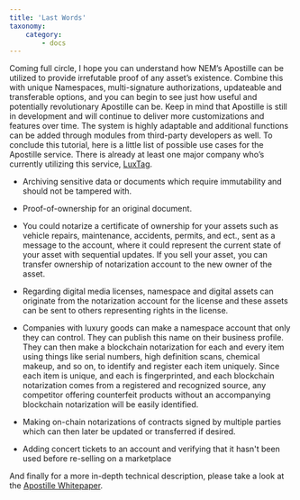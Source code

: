 ```yaml
---
title: 'Last Words'
taxonomy:
    category:
        - docs
---
```


Coming full circle, I hope you can understand how NEM’s Apostille can be utilized to provide irrefutable proof of any asset’s existence. Combine this with unique Namespaces, multi-signature authorizations, updateable and transferable options, and you can begin to see just how useful and potentially revolutionary Apostille can be.
Keep in mind that Apostille is still in development and will continue to deliver more customizations and features over time. The system is highly adaptable and additional functions can be added through modules from third-party developers as well. To conclude this tutorial, here is a little list of possible use cases for the Apostille service. There is already at least one major company who’s currently utilizing this service, [LuxTag](http://luxtag.io/).

* Archiving sensitive data or documents which require immutability and should not be tampered with.

* Proof-of-ownership for an original document.

* You could notarize a certificate of ownership for your assets such as vehicle repairs, maintenance, accidents, permits, and ect., sent as a message to the account, where it could represent the current state of your asset with sequential updates. If you sell your asset, you can transfer ownership of notarization account to the new owner of the asset.

* Regarding digital media licenses, namespace and digital assets can originate from the notarization account for the license and these assets can be sent to others representing rights in the license.

* Companies with luxury goods can make a namespace account that only they can control. They can publish this name on their business profile. They can then make a blockchain notarization for each and every item using things like serial numbers, high definition scans, chemical makeup, and so on, to identify and register each item uniquely. Since each item is unique, and each is fingerprinted, and each blockchain notarization comes from a registered and recognized source, any competitor offering counterfeit products without an accompanying blockchain notarization will be easily identified.

* Making on-chain notarizations of contracts signed by multiple parties which can then later be updated or transferred if desired.

* Adding concert tickets to an account and verifying that it hasn't been used before re-selling on a marketplace

And finally for a more in-depth technical description, please take a look at the [Apostille Whitepaper](https://www.nem.io/ApostilleWhitePaper.pdf).